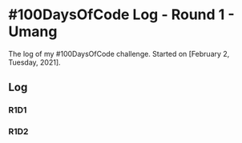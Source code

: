 # #100DaysOfCode Log - Round 1 - Umang

The log of my #100DaysOfCode challenge. Started on [February 2, Tuesday, 2021].

## Log

### R1D1

### R1D2
